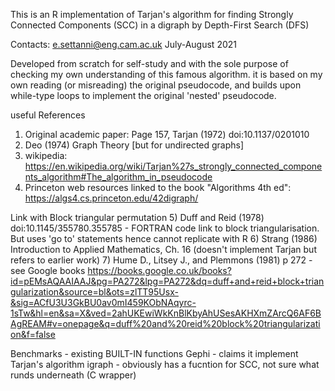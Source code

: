 This is an R implementation of Tarjan's algorithm for finding Strongly Connected Components (SCC) in a digraph by Depth-First Search (DFS)

Contacts:
   e.settanni@eng.cam.ac.uk
   July-August 2021

Developed from scratch for self-study and with the sole purpose of checking my own understanding of this famous algorithm. it is based on my own reading (or misreading) the original pseudocode, and builds upon while-type loops to implement the original 'nested' pseudocode.

useful References 
 1) Original academic paper: Page 157, Tarjan (1972) doi:10.1137/0201010
 2) Deo (1974) Graph Theory [but for undirected graphs]
 3) wikipedia: https://en.wikipedia.org/wiki/Tarjan%27s_strongly_connected_components_algorithm#The_algorithm_in_pseudocode
 4) Princeton web resources linked to the book "Algorithms 4th ed": https://algs4.cs.princeton.edu/42digraph/

Link with Block triangular permutation
 5) Duff and Reid (1978) doi:10.1145/355780.355785 - FORTRAN code link to block triangularisation. But uses 'go to' statements hence cannot replicate with R
 6) Strang (1986) Introduction to Applied Mathematics, Ch. 16 (doesn't implement Tarjan but refers to earlier work)
 7) Hume D., Litsey J., and Plemmons (1981) p 272 - see Google books https://books.google.co.uk/books?id=pEMsAQAAIAAJ&pg=PA272&lpg=PA272&dq=duff+and+reid+block+triangularization&source=bl&ots=zlTT95Usx-&sig=ACfU3U3GkBU0av0mI459KObNAqyrc-1sTw&hl=en&sa=X&ved=2ahUKEwiWkKnBlKbyAhUSesAKHXmZArcQ6AF6BAgREAM#v=onepage&q=duff%20and%20reid%20block%20triangularization&f=false

Benchmarks - existing BUILT-IN functions 
 Gephi - claims it implement Tarjan's algorithm
 igraph - obviously has a fucntion for SCC, not sure what runds underneath (C wrapper)
